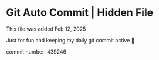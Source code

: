 # Git Auto Commit | Hidden File

This file was added Feb 12, 2025

Just for fun and keeping my daily git commit active 🤪

commit number: 439246
